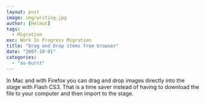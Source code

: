 ```yaml
---
layout: post
image: img/writing.jpg
author: [Helmut]
tags:
  - Migration
exc: Work In Progress Migration
title: "Drag and Drop items from browser"
date: "2007-10-01"
categories: 
  - "as-burst"
---
```


In Mac and with Firefox you can drag and drop images directly into the stage with Flash CS3. That is a time saver instead of having to download the file to your computer and then import to the stage.
